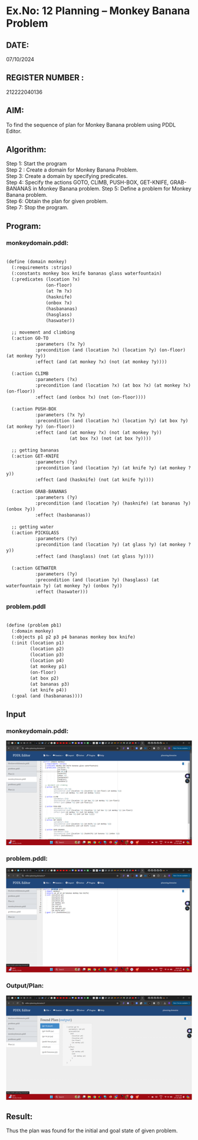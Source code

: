 # Ex.No: 12  Planning –  Monkey Banana Problem
## DATE:
07/10/2024
## REGISTER NUMBER : 
212222040136
## AIM: 
To find the sequence of plan for Monkey Banana problem using PDDL Editor.
##  Algorithm:
Step 1:  Start the program <br> 
Step 2 : Create a domain for Monkey Banana Problem. <br> 
Step 3:  Create a domain by specifying predicates. <br> 
Step 4: Specify the actions GOTO, CLIMB, PUSH-BOX, GET-KNIFE, GRAB-BANANAS in Monkey Banana problem.
Step 5:   Define a problem for Monkey Banana problem.<br> 
Step 6:  Obtain the plan for given problem.<br> 
Step 7: Stop the program.<br> 
## Program:
### monkeydomain.pddl:
```

(define (domain monkey)
  (:requirements :strips)
  (:constants monkey box knife bananas glass waterfountain)
  (:predicates (location ?x)
               (on-floor)
               (at ?m ?x)
               (hasknife)
               (onbox ?x)
               (hasbananas)
               (hasglass)
               (haswater))
  
  ;; movement and climbing
  (:action GO-TO
           :parameters (?x ?y)
           :precondition (and (location ?x) (location ?y) (on-floor) (at monkey ?y))
           :effect (and (at monkey ?x) (not (at monkey ?y))))
           
  (:action CLIMB
           :parameters (?x)
           :precondition (and (location ?x) (at box ?x) (at monkey ?x) (on-floor))
           :effect (and (onbox ?x) (not (on-floor))))
           
  (:action PUSH-BOX
           :parameters (?x ?y)
           :precondition (and (location ?x) (location ?y) (at box ?y) (at monkey ?y) (on-floor))
           :effect (and (at monkey ?x) (not (at monkey ?y))
                        (at box ?x) (not (at box ?y))))
  
  ;; getting bananas
  (:action GET-KNIFE
           :parameters (?y)
           :precondition (and (location ?y) (at knife ?y) (at monkey ?y))
           :effect (and (hasknife) (not (at knife ?y))))
  
  (:action GRAB-BANANAS
           :parameters (?y)
           :precondition (and (location ?y) (hasknife) (at bananas ?y) (onbox ?y))
           :effect (hasbananas))
  
  ;; getting water
  (:action PICKGLASS
           :parameters (?y)
           :precondition (and (location ?y) (at glass ?y) (at monkey ?y))
           :effect (and (hasglass) (not (at glass ?y))))
           
  (:action GETWATER
           :parameters (?y)
           :precondition (and (location ?y) (hasglass) (at waterfountain ?y) (at monkey ?y) (onbox ?y))
           :effect (haswater)))

```
### problem.pddl
```

(define (problem pb1)
  (:domain monkey)
  (:objects p1 p2 p3 p4 bananas monkey box knife)
  (:init (location p1)
         (location p2)
         (location p3)
         (location p4)
         (at monkey p1)
         (on-floor)
         (at box p2)
         (at bananas p3)
         (at knife p4))
  (:goal (and (hasbananas))))

```
## Input 
### monkeydomain.pddl:

![](monkeydomain1.png)

### problem.pddl:

![](monkeydomain2.png)

### Output/Plan:

![](monkeydomain3.png)

## Result:
Thus the plan was found for the initial and goal state of given problem.
